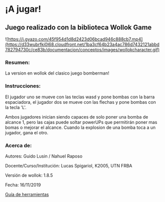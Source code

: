 # ¡A jugar! 

## Juego realizado con la biblioteca Wollok Game

![https://i.gyazo.com/45f954d1d8d2423d06bcad946c888cb7.mp4](https://d33wubrfki0l68.cloudfront.net/1ba3cf64b23a4ac786d7432121abbd782794730c/ce83b/documentacion/conceptos/images/wollokcharacter.gif)

### Resumen:
La version en wollok del clasico juego bomberman!


### Instrucciones:
 El jugador uno se mueve con las teclas wasd y pone bombas con la barra espaciadora, el jugador dos se mueve con las flechas y pone bombas con la tecla 'L'.
 
 Ambos jugadores inician siendo capaces de solo poner una bomba de alcance 1, pero las cajas puede soltar powerUPs que permitirán poner mas bomas o mejorar el alcance.
 Cuando la explosion de una bomba toca a un jugador, gana el otro.
 


### Acerca de:

Autores: Guido Lusin / Nahuel Raposo

Docente/Curso/Institución: Lucas Spigariol, K2005, UTN FRBA

Versión de wollok: 1.8.5

Fecha: 16/11/2019

[Guía de herramientas](https://www.wollok.org/documentacion/conceptos/)

